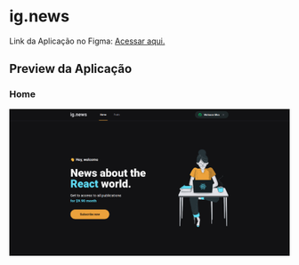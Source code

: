 # ig.news

Link da Aplicação no Figma: [Acessar aqui.](https://www.figma.com/file/YM4JFm0d4b4TovqmCNrgRW/ig.news?node-id=1%3A2)

## Preview da Aplicação

### Home

![Pewview da Homepage da Aplicação](public/preview-homepage.png)